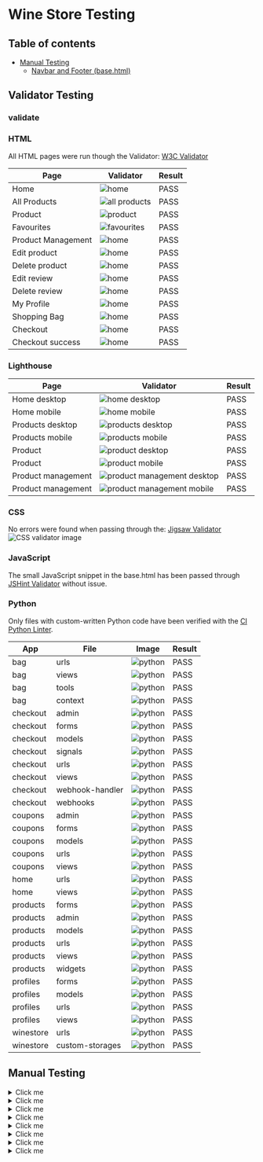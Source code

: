 # Wine Store Testing

## Table of contents

  - [Manual Testing](#manual-testing)
    - [Navbar and Footer (base.html)](#navbar-and-footer-basehtml)


## Validator Testing
### validate

### HTML
All HTML pages were run though the Validator: [W3C Validator](https://validator.w3.org/)

|Page|Validator|Result|
| --- | --- | --- |
| Home |![home](/documentation/images/testing/html/home.png) | PASS |
| All Products |![all products](/documentation/images/testing/html/products.png) | PASS |
| Product |![product](/documentation/images/testing/html/product.png) | PASS |
| Favourites |![favourites](/documentation/images/testing/html/favourites.png) | PASS |
| Product Management |![home]() | PASS |
| Edit product |![home]() | PASS |
| Delete product |![home]() | PASS |
| Edit review |![home]() | PASS |
| Delete review |![home]() | PASS |
| My Profile |![home]() | PASS |
| Shopping Bag |![home]() | PASS |
| Checkout |![home]() | PASS |
| Checkout success |![home]() | PASS |


### Lighthouse
|Page|Validator|Result|
| --- | --- | --- |
| Home desktop |![home desktop](/documentation/images/testing/lighthouse/home-desktop.png) | PASS |
| Home mobile |![home mobile](/documentation/images/testing/lighthouse/home-mobile.png) | PASS |
| Products desktop |![products desktop](/documentation/images/testing/lighthouse/products-desktop.png) | PASS |
| Products mobile |![products mobile](/documentation/images/testing/lighthouse/products-mobile.png) | PASS |
| Product |![product desktop](/documentation/images/testing/lighthouse/product-desktop.png) | PASS |
| Product |![product mobile](/documentation/images/testing/lighthouse/product-mobile.png) | PASS |
| Product management |![product management desktop](/documentation/images/testing/lighthouse/product-management-desktop.png) | PASS |
| Product management |![product management mobile](/documentation/images/testing/lighthouse/product-management-mobile.png) | PASS |


### CSS
 No errors were found when passing through the: [Jigsaw Validator](https://jigsaw.w3.org/css-validator/validator)
 ![CSS validator image](/)

### JavaScript
The small JavaScript snippet in the base.html has been passed through [JSHint Validator](https://jshint.com/) without issue.

### Python
Only files with custom-written Python code have been verified with the [CI Python Linter](https://pep8ci.herokuapp.com/).

|App|File|Image|Result|
| --- |----| --- | --- |
| bag | urls |![python](/documentation/images/testing/python/bag-url.PNG) | PASS |
| bag | views |![python](/documentation/images//testing/python/bag-views.PNG) | PASS |
| bag | tools |![python](/documentation/images//testing/python/bag-tools.PNG) | PASS |
| bag | context |![python](/documentation/images//testing/python/bag-context.PNG) | PASS |
| checkout | admin |![python](/documentation/images/testing/python/checkout-admin.PNG) | PASS |
| checkout | forms |![python](/documentation/images/testing/python/checkout-forms.PNG) | PASS |
| checkout | models |![python](/documentation/images/testing/python/checkout-models.PNG) | PASS |
| checkout | signals |![python](/documentation/images/testing/python/checkout-signals.PNG) | PASS |
| checkout | urls |![python](/documentation/images/testing/python/checkout-urls.PNG) | PASS |
| checkout | views |![python](/documentation/images/testing/python/checkout-views.PNG) | PASS |
| checkout | webhook-handler |![python](/documentation/images/testing/python/checkout-webhook-handler.PNG) | PASS |
| checkout | webhooks |![python](/documentation/images/testing/python/checkout-webhooks.PNG) | PASS |
| coupons | admin |![python](/documentation/images/testing/python/coupons-admin.PNG) | PASS |
| coupons | forms |![python](/documentation/images/testing/python/coupons-forms.PNG) | PASS |
| coupons | models |![python](/documentation/images/testing/python/coupons-models.PNG) | PASS |
| coupons | urls |![python](/documentation/images/testing/python/coupons-urls.PNG) | PASS |
| coupons | views |![python](/documentation/images/testing/python/coupons-views.PNG) | PASS |
| home | urls |![python](/documentation/images/testing/python/home-urls.PNG) | PASS |
| home | views |![python](/documentation/images//testing/python/home-views.PNG) | PASS |
| products | forms |![python](/documentation/images/testing/python/products-forms.PNG) | PASS |
| products | admin |![python](/documentation/images/testing/python/products-admin.PNG) | PASS |
| products | models |![python](/documentation/images/testing/python/products-models.PNG) | PASS |
| products | urls |![python](/documentation/images/testing/python/products-urls.PNG) | PASS |
| products | views |![python](/documentation/images/testing/python/products-views.PNG) | PASS |
| products | widgets |![python](/documentation/images/testing/python/products-widgets.PNG) | PASS |
| profiles | forms |![python](/documentation/images/testing/python/profiles-forms.PNG) | PASS |
| profiles | models |![python](/documentation/images/testing/python/profiles-models.PNG) | PASS |
| profiles | urls |![python](/documentation/images/testing/python/profiles-urls.PNG) | PASS |
| profiles | views |![python](/documentation/images/testing/python/profiles-views.PNG) | PASS |
| winestore | urls |![python](/documentation/images/testing/python/winestore-urls.PNG) | PASS |
| winestore | custom-storages |![python](/documentation/images/testing/python/winstore-custom-storages.PNG) | PASS |

## Manual Testing

<details>
  <summary>Click me</summary>

### Home page (index.html & base.html)
| Feature | Action| Expected Result | Actual Result | Pass/Fail |
|---------|--------|--------|--------|-----------|
| Logo      | Click on logo            | When user clicks on logo they should be redirected to home page   | User is redirected to the home page      |    Pass  |
| Home         | Click on home           | When user clicks on home they should be redirected to home page| User is redirected to the home page      |   Pass    |
| Register      | Click on register             | Register link available to all signed out users, when user clicks on register they should be redirected to register page      | User is redirected to the register page      |   Pass   |
| Login            | Click on login       | Login link available to all signed out users, when user clicks on login they should be redirected to login page       | User is redirected to the login page      |   Pass   |
| Product Management  | Click on Product Management| When user clicks on Product Management they should be redirected to Product Management page       | User is redirected to the Product Management page    |   Pass   |
| Search Bar | Type keywords and Click on search | When user searches for keywords the correct results are returned   | Correct seaarch results are returned      |    Pass  |
| Buy Wines dropdown  | Click on dropdown link | Each dropdown links to the correct products page   | User is redirected to the selected products page      |    Pass  |
| Champagne button  | Click on Champagne button  | When user clicks on Champagne button they should be redirected to Champagne products page   | User is redirected to the Champagne products page      |    Pass  |
| Wine Gifts dropdown  | Click on Wine Gifts dropdown link   | Each dropdown links to the correct products page   | User is redirected to the selected products page      |    Pass  |
| Shop Now button     | Click on Shop Now button              | When user clicks on Shop Now button they should be redirected to all products page   | User is redirected to to all products page      |    Pass  |
| Logout      | Click on logout              | Logout link available to all signed in users, when user clicks on logout they should be redirected to logout page      | User is redirected to the logout page      |   Pass   |
| Facebook link (icon)   | Click on Facebook icon   | Facebook icon available to all users, when user clicks on icon it opens Facebook in a new tab | User is redirected to Facebook website on a new tab  |   Pass   |
| Instagram link (icon)   | Click on Instagram icon | Instagram icon available to all users, when user clicks on icon it opens Instagram in a new tab   | User is redirected to Instagram website on a new tab  |   Pass   |
| Youtube link (icon) | Click on Youtube icon    | Youtube icon available to all users, when user clicks on icon it opens Youtube in a new tab  | User is redirected to Youtube website on a new tab  |   Pass   |
| Newsletter| Enter valid email address and click submit | Thank you for subscribing message appears   | As expected   |   Pass   |
| Hamburger menu | Open site on mobile device | Hamburger menu available to users on small screens   | Hamburger menu is present      |   Pass   |
| Hamburger menu | Toggle hamburger menu to open and closed| Hamburger menu can be toggled to open and closed position    | Hamburger menu is responsive      |   Pass   |
</details>

<details>
  <summary>Click me</summary>


### Products page (products.html)
| Feature | Action| Expected Result | Actual Result | Pass/Fail |
|---------|--------|--------|--------|-----------|
| Products per page on products page  |  Open products page and count products     |  There should be 8 products per page           |   There are 8 products per page     |      Pass     |
| Next button | Click on Next button | When user click on next button they are redirected to the next page| User is redirected to the next page      | Pass|     
| Previous button | Click on Previous button | When user click on previous button they are redirected to the previous page | User is redirected to the previous page      | Pass|     
</details>

<details>
  <summary>Click me</summary>

  
#### Product Detail Page (User signed in)
| Feature | Action| Expected Result | Actual Result | Pass/Fail |
|---------|--------|--------|--------|-----------|
| Product detail page  |   Click on product image    | When the user clicks on the product image, they should be redirected to the detailed view for the selected Product          |    As expected      |  Pass |
| Product details   |   Click on a Product   |  All product details should be visible      |    All details are present   |     Pass      |
| Add to favourites  |  Click on the heart icon  |   Ensure the page reloads, a flash message is displayed with confirmation and the icon changes to full heart   | As expected     |     Pass      |
| Remove favourites  |  Click on the heart icon again  |   Ensure the page reloads, a flash message is displayed with confirmation and the icon changes to regular heart   | As expected     |     Pass      |


#### Product Detail Page (User signed out)
| Feature | Action| Expected Result | Actual Result | Pass/Fail |
|---------|--------|--------|--------|-----------|
| Add to favourites button |  Click on the heart icon |    The page redirects to the login page   |  As expected    |     Pass      |
| Add to bag button |  Click on the add to bag button |    When clicked the product is added to the shopping bag  |  As expected    |     Pass      |
| Update quantity |  Click on the + and - buttons |    The quantity is incremented and decremented   |  As expected    |     Pass      |
| Stock levels|  Select higher quantity than stock level and attenmp to add to bag |   When clicked error message is displayed not enough stock   |  As expected    |     Pass      |



#### Product Detail Page (Superuser)
| Feature | Action| Expected Result | Actual Result | Pass/Fail |
|---------|--------|--------|--------|-----------|
| Edit product |  Click on the edit button |    The page redirects to the edit product page, the product details can be updated and the changes saved   |  As expected    |     Pass      |
| Delete product |  Click on the delete button |    The page redirects to the edit product page   |  As expected    |     Pass      |
| Edit review |  Click on the edit button |    The page redirects to the edit review page, the product review can be updated and the changes saved   |  As expected    |     Pass      |
|    Delete review |  Click on the delete button |    The review is deleted   |  As expected    |     Pass      |
</details>

<details>
  <summary>Click me</summary>


### Shopping Bag
| Feature | Action| Expected Result | Actual Result | Pass/Fail |
|---------|--------|--------|--------|-----------|
| Shopping bag     |  Add product to bag     |    Product appears in shopping bag correctly   |  As expected    |     Pass      |
| Update quantity |  Click on the + and - buttons |    The quantity is incremented and decremented   |  As expected    |     Pass      |
| Remove product   |  Click on the remove button   |  Product is removed from the shopping bag   |  As expected    |     Pass      |
| Add discount |  Add a valid dicount code   |  Docount is applied and grand total updated   |  As expected    |     Pass      |
| Add discount  |   Add an invalid dicount code    |  Error message appears and grand total is unchanged   |  As expected    |     Pass      |
| Remove discount  | Click on remove coupon    |  Discout is removed and grand total is updated   |  As expected    |     Pass      |

</details>

<details>
  <summary>Click me</summary>


### Checkout (User signed in)
| Feature | Action| Expected Result | Actual Result | Pass/Fail |
|---------|--------|--------|--------|-----------|
| Checkout button | Click on secure checkout button    |  The page redirects to the checkout page  |  As expected    |     Pass      |
| Adjust bag button  | Click on adjust bag   |  The page redirects to the shopping bag page   |  As expected    |     Pass      |
| Complete order   |   Click on complete order button  |  The purchase is successful. Order confirmation is displayed   |  As expected    |     Pass      |
| Verify order on stripe   | Go to stripe payments dashboard and verify order succeeded     |  Payment succeeded   |  As expected    |     Pass      |
| Save delivery information   |   Select save this delivery information to profile when placing order |  Delivery information is saved to profile   |  As expected    |     Pass      |


### Checkout (User signed out)
|Feature | Action| Expected Result | Actual Result | Pass/Fail |
|---------|--------|--------|--------|-----------|
| Delivery information   |  Place order   |  Delivery information not saved   |  As expected    |     Pass      |
</details>

<details>
  <summary>Click me</summary>


### My Profile Page 
| Feature | Action| Expected Result | Actual Result | Pass/Fail |
|---------|--------|--------|--------|-----------|
| Profile |   Fill in the form and click update  |  Profile is updatd  |  As expected    |     Pass      |
| Order history | Go to My profile   | A list of all previous orders is visible   |  As expected    |     Pass      |
| Order history details    |  Click on the order number   |  The order details page is displayed   |  As expected    |     Pass      |
</details>

<details>
  <summary>Click me</summary>


### Favourites Page 
| Feature | Action| Expected Result | Actual Result | Pass/Fail |
|---------|--------|--------|--------|-----------|
| Favourites page   |  Go to my favourites page   |   List of favourite products are visible  |  As expected    |     Pass      |
</details>

<details>
  <summary>Click me</summary>